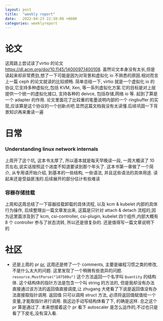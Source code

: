 ```yaml
---
layout: post
title:  "weekly report"
date:   2022-04-23 22:30:08 +0800
categories: weeklyreport
---
```


# 论文 

这周路上尝试读了virtio 的论文 https://dl.acm.org/doi/10.1145/1400097.1400108. 虽然论文本身没有太长,但是读起来却非常费劲,想了一下可能是因为对背景和虚拟化 io 不熟悉的原因.相对而言上一篇 ceph 的论文就读的比较顺畅.
简单总结一下, virtio 就是一个虚拟化 io 的协议,它支持多种虚拟化,包括 KVM, Xen, 等一系列虚拟化方案.它的目标是对上层提供一个统一的虚拟化接口, 支持各种的 deivce, 包括存储,网络 io 等. 起到了算是一个 adapter 的作用.
论文里面花了比较重的笔墨说明内部的一个 ringbuffer 的实现,应该算是这个协议的一个创新点吧.显然这篇文档我没有太读懂.后续巩固一下背景知识再来重读一遍


# 日常

### Understanding linux network internals 

上周开了这个坑, 这本书太厚了, 所以基本就是每天早晚读一段, 一周大概读了 10 页左右,说实话按照这个进度不知道要读到那个年头了. 这本书第一章做了一个简介, 从专用语开始介绍, 到基本的一些结构, 一些语法, 并且这些语法的具体用途.
读起来还是受益匪浅的.后续展开的部分估计有些难读

### 容器存储挂载
上周和这周总结了一下容器挂载卸载的具体流程, 以及 kcm & kubelet 内部的具体行为操作, 后续整理出一篇文章发出来, 这篇是只针对 attach & detach 流程的,因为这里面涉及到了 kcm, csi-controller, csi-plugin, kubelet 四个组件,内部大概有 8 个
controller 参与了状态流转, 所以还是很复杂的. 还是值得写一篇文章说明下的



# 社区

-  还是上周的 pr [pr](https://github.com/kubernetes/autoscaler/pull/4798), 这周还是修了一个 comments, 主要是编程习惯之类的修改, 不是什么太大的问题. 这里发现了一个稍微有些诡异的问题.
`resource.MustParse("187500u")` 这个方法返回一个名字叫 `Quantity` 的结构体. 这个结构体的指针方法是包含一个叫 string 的方法的, 但是我却没有办法直接通过该方法的返回值直接调度,让 zhugang 大佬看了下说是返回值没有办法直接取指针调用. 返回值
只可以调用 struct 方法, 必须将返回值赋值给一个变量,才能取指针进行调用. 我这边手动写结构体看了下, 的确是这样. 总之这个 pr 算是通过了. 本来想接着这个 pr 看下 autoscaler 是怎么运作的,不过也只是看了下皮毛,没有深入看.
